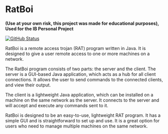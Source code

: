 # RatBoi
**(Use at your own risk, this project was made for educational purposes), Used for the IB Personal Project**

[![GitHub Status](https://img.shields.io/github/last-commit/Hashyies/RatBoi.svg)](https://github.com/Hashyies/RatBoi)

RatBoi is a remote access trojan (RAT) program written in Java. It is designed to give a user remote access to one or more machines on a network.

The RatBoi program consists of two parts: the server and the client. The server is a GUI-based Java application, which acts as a hub for all client connections. It allows the user to send commands to the connected clients, and view their output.

The client is a lightweight Java application, which can be installed on a machine on the same network as the server. It connects to the server and will accept and execute any commands sent to it.

RatBoi is designed to be an easy-to-use, lightweight RAT program. It has a simple GUI and is straightforward to set up and use. It is a great option for users who need to manage multiple machines on the same network.

